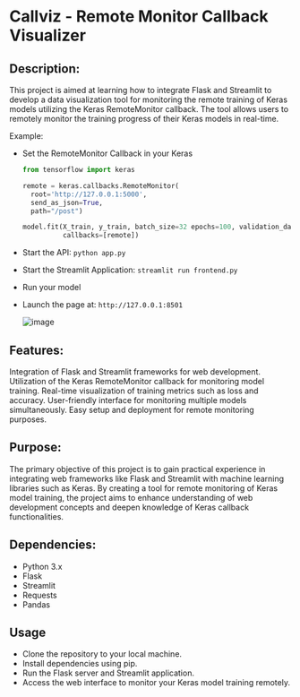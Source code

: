 # Callviz - Remote Monitor Callback Visualizer

## Description:
This project is aimed at learning how to integrate Flask and Streamlit to develop a data visualization tool for monitoring the remote training of Keras models utilizing the Keras RemoteMonitor callback. The tool allows users to remotely monitor the training progress of their Keras models in real-time.

Example:
* Set the RemoteMonitor Callback in your Keras 

  ```python
  from tensorflow import keras
  
  remote = keras.callbacks.RemoteMonitor(
    root='http://127.0.0.1:5000',
    send_as_json=True,
    path="/post")

  model.fit(X_train, y_train, batch_size=32 epochs=100, validation_data=(X_valid, y_valid),
            callbacks=[remote])
  ```
* Start the API: ``` python app.py ```
* Start the Streamlit Application: ``` streamlit run frontend.py ```
* Run your model
* Launch the page at: ``` http://127.0.0.1:8501 ```

  ![image](https://github.com/j4m1r0qu41/Callviz/assets/44247248/48ace600-d52b-421f-a782-081b6dc7d067)

   
## Features:
Integration of Flask and Streamlit frameworks for web development.
Utilization of the Keras RemoteMonitor callback for monitoring model training.
Real-time visualization of training metrics such as loss and accuracy.
User-friendly interface for monitoring multiple models simultaneously.
Easy setup and deployment for remote monitoring purposes.

## Purpose:
The primary objective of this project is to gain practical experience in integrating web frameworks like Flask and Streamlit with machine learning libraries such as Keras. By creating a tool for remote monitoring of Keras model training, the project aims to enhance understanding of web development concepts and deepen knowledge of Keras callback functionalities.

## Dependencies:

* Python 3.x
* Flask
* Streamlit
* Requests
* Pandas

## Usage

* Clone the repository to your local machine.
* Install dependencies using pip.
* Run the Flask server and Streamlit application.
* Access the web interface to monitor your Keras model training remotely.

